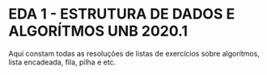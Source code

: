 # EDA 1 - ESTRUTURA DE DADOS E ALGORÍTMOS UNB 2020.1
Aqui constam todas as resoluções de listas de exercícios sobre algorítmos, lista encadeada, fila, pilha e etc.
